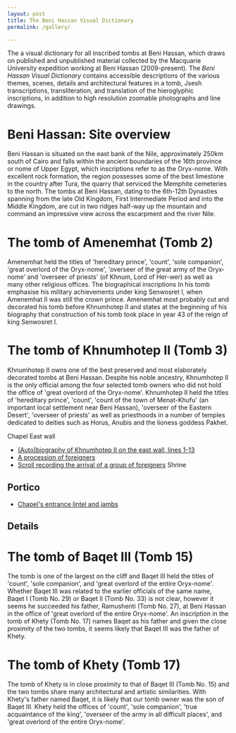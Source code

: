 ```yaml
---
layout: post
title: The Beni Hassan Visual Dictionary
permalink: /gallery/

---
```



<!-- <amp-img width="600" height="300" layout="responsive" src="http://lorempixel.com/600/300/sports"></amp-img> -->

<main id="content" role="main" class="content">

The a visual dictionary for all inscribed tombs at Beni Hassan, which draws on published and unpublished material collected by the Macquarie University expedition working at Beni Hassan (2009-present). The *Beni Hassan Visual Dictionary* contains accessible descriptions of the various themes, scenes, details and architectural features in a tomb, Jsesh transcriptions, transliteration, and translation of the hieroglyphic inscriptions, in addition to high resolution zoomable photographs and line drawings.

# Beni Hassan: Site overview

Beni Hassan is situated on the east bank of the Nile, approximately 250km south of Cairo and falls within the ancient boundaries of the 16th province or nome of Upper Egypt, which inscriptions refer to as the Oryx-nome. With excellent rock formation, the region possesses some of the best limestone in the country after Tura, the quarry that serviced the Memphite cemeteries to the north. The tombs at Beni Hassan, dating to the 6th-12th Dynasties spanning from the late Old Kingdom, First Intermediate Period and into the Middle Kingdom, are cut in two ridges half-way up the mountain and command an impressive view across the escarpment and the river Nile.

# The tomb of Amenemhat  (Tomb 2)

Amenemhat held the titles of 'hereditary prince', 'count', 'sole companion', 'great overlord of the Oryx-nome', 'overseer of the great army of the Oryx-nome' and 'overseer of priests' (of Khnum, Lord of Her-wer) as well as many other religious offices. The biographical inscriptions In his tomb emphasise his military achievements under king Senwosret I, when Amenemhat II was still the crown prince. Amenemhat most probably cut and decorated his tomb before Khnumhotep II and states at the beginning of his biography that construction of his tomb took place in year 43 of the reign of king Senwosret I.

# The tomb of Khnumhotep II (Tomb 3)

Khnumhotep II owns one of the best preserved and most elaborately decorated tombs at Beni Hassan. Despite his noble ancestry, Khnumhotep II is the only official among the four selected tomb owners who did not hold the office of 'great overlord of the Oryx-nome'. Khnumhotep II held the titles of 'hereditary prince', 'count', 'count of the town of Menat-Khufu' (an important local settlement near Beni Hassan), 'overseer of the Eastern Desert', 'overseer of priests' as well as priesthoods in a number of temples dedicated to deities such as Horus, Anubis and the lioness goddess Pakhet.


Chapel
East wall
* [(Auto)biography of Khnumhotep II on the east wall, lines 1-13](/gallery/07a/)
* [A procession of foreigners](/gallery/42a/)
* [Scroll recording the arrival of a group of foreigners](/gallery/43a/)
Shrine

<amp-accordion>
<section>
<h2>Portico</h2>

* [Chapel's entrance lintel and jambs](/gallery/02a/)
</section>

<section>
<h2>Details</h2>
<div>
</div>
</section>
</amp-accordion>

# The tomb of Baqet III (Tomb 15)

The tomb is one of the largest on the cliff and Baqet III held the titles of 'count', 'sole companion', and 'great overlord of the entire Oryx-nome'. Whether Baqet III was related to the earlier officials of the same name, Baqet I (Tomb No. 29) or Baqet II (Tomb No. 33) is not clear, however it seems he succeeded his father, Ramushenti (Tomb No. 27), at Beni Hassan in the office of 'great overlord of the entire Oryx-nome'. An inscription in the tomb of Khety (Tomb No. 17) names Baqet as his father and given the close proximity of the two tombs, it seems likely that Baqet III was the father of Khety.

# The tomb of Khety (Tomb 17)

The tomb of Khety is in close proximity to that of Baqet III (Tomb No. 15) and the two tombs share many architectural and artistic similarities. With Khety's father named Baqet, it is likely that our tomb owner was the son of Baqet III. Khety held the offices of 'count', 'sole companion', 'true acquaintance of the king', 'overseer of the army in all difficult places', and 'great overlord of the entire Oryx-nome'.


</main>
